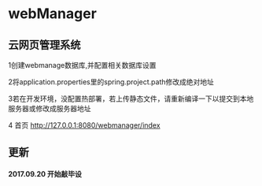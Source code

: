 # webManager
## 云网页管理系统
1创建webmanage数据库,并配置相关数据库设置

2将application.properties里的spring.project.path修改成绝对地址

3若在开发环境，没配置热部署，若上传静态文件，请重新编译一下以提交到本地服务器或修改成服务器地址

4 首页 http://127.0.0.1:8080/webmanager/index
## 更新
#### 2017.09.20 开始敲毕设
